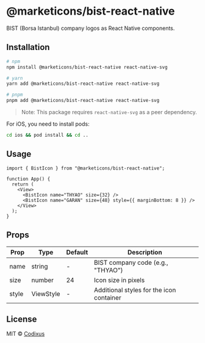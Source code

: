# @marketicons/bist-react-native

BIST (Borsa Istanbul) company logos as React Native components.

## Installation

```bash
# npm
npm install @marketicons/bist-react-native react-native-svg

# yarn
yarn add @marketicons/bist-react-native react-native-svg

# pnpm
pnpm add @marketicons/bist-react-native react-native-svg
```

> Note: This package requires `react-native-svg` as a peer dependency.

For iOS, you need to install pods:

```bash
cd ios && pod install && cd ..
```

## Usage

```tsx
import { BistIcon } from "@marketicons/bist-react-native";

function App() {
  return (
    <View>
      <BistIcon name="THYAO" size={32} />
      <BistIcon name="GARAN" size={48} style={{ marginBottom: 8 }} />
    </View>
  );
}
```

## Props

| Prop  | Type      | Default | Description                              |
| ----- | --------- | ------- | ---------------------------------------- |
| name  | string    | -       | BIST company code (e.g., "THYAO")        |
| size  | number    | 24      | Icon size in pixels                      |
| style | ViewStyle | -       | Additional styles for the icon container |

## License

MIT © [Codixus](https://codixus.com)
